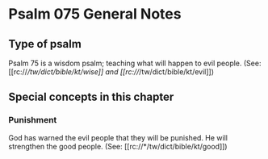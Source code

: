 # Psalm 075 General Notes
## Type of psalm

Psalm 75 is a wisdom psalm; teaching what will happen to evil people. (See: [[rc://*/tw/dict/bible/kt/wise]] and [[rc://*/tw/dict/bible/kt/evil]])

## Special concepts in this chapter
### Punishment
God has warned the evil people that they will be punished. He will strengthen the good people. (See: [[rc://*/tw/dict/bible/kt/good]])